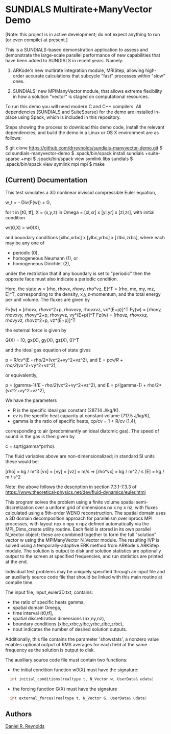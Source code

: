 # SUNDIALS Multirate+ManyVector Demo

[Note: this project is in active development; do not expect anything to run (or even compile) at present.]

This is a SUNDIALS-based demonstration application to assess and demonstrate the large-scale parallel performance of new capabilities that have been added to SUNDIALS in recent years.  Namely:

1. ARKode's new multirate integration module, MRIStep, allowing high-order accurate calculations that subcycle "fast" processes within "slow" ones.

2. SUNDIALS' new MPIManyVector module, that allows extreme flexibility in how a solution "vector" is staged on computational resources.

To run this demo you will need modern C and C++ compilers.  All dependencies (SUNDIALS and SuiteSparse) for the demo are installed in-place using Spack, which is included in this repository.

Steps showing the process to download this demo code, install the relevant dependencies, and build the demo in a Linux or OS X environment are as follows:

  $ git clone https://github.com/drreynolds/sundials-manyvector-demo.git
  $ cd sundials-manyvector-demo
  $ .spack/bin/spack install sundials +suite-sparse +mpi
  $ .spack/bin/spack view symlink libs sundials
  $ .spack/bin/spack view symlink mpi mpi
  $ make

## (Current) Documentation

This test simulates a 3D nonlinear inviscid compressible Euler equation,

  w_t = - Div(F(w)) + G,
   
for t in [t0, tf], X = (x,y,z) in Omega = [xl,xr] x [yl,yr] x [zl,zr], with initial condition

  w(t0,X) = w0(X),

and boundary conditions [xlbc,xrbc] x [ylbc,yrbc] x [zlbc,zrbc], where each may be any one of 

* periodic (0),
* homogeneous Neumann (1), or
* homogeneous Dirichlet (2),

under the restriction that if any boundary is set to "periodic" then the opposite face must also indicate a periodic condition.
    
Here, the state w = [rho, rho*vx, rho*vy, rho*vz, E]^T = [rho, mx, my, mz, E]^T, corresponding to the density, x,y,z-momentum, and the total energy per unit volume.  The fluxes are given by

  Fx(w) = [rho*vx, rho*vx^2+p, rho*vx*vy, rho*vx*vz, vx*(E+p)]^T
  Fy(w) = [rho*vy, rho*vx*vy, rho*vy^2+p, rho*vy*vz, vy*(E+p)]^T
  Fz(w) = [rho*vz, rho*vx*vz, rho*vy*vz, rho*vz^2+p, vz*(E+p)]^T

the external force is given by

  G(X) = [0, gx(X), gy(X), gz(X), 0]^T

and the ideal gas equation of state gives

  p = R/cv*(E - rho/2*(vx^2+vy^2+vz^2), and
  E = p*cv/R + rho/2*(vx^2+vy^2+vz^2),
  
or equivalently,

  p = (gamma-1)*(E - rho/2*(vx^2+vy^2+vz^2), and
  E = p/(gamma-1) + rho/2*(vx^2+vy^2+vz^2),
  
We have the parameters

* R is the specific ideal gas constant (287.14 J/kg/K).
* cv is the specific heat capacity at constant volume (717.5 J/kg/K),
* gamma is the ratio of specific heats, cp/cv = 1 + R/cv (1.4),

corresponding to air (predominantly an ideal diatomic gas). The speed of sound in the gas is then given by

  c = sqrt(gamma*p/rho).

The fluid variables above are non-dimensionalized; in standard SI units these would be:

  [rho] = kg / m^3
  [vx] = [vy] = [vz] = m/s  =>  [rho*vx] = kg / m^2 / s
  [E] = kg / m / s^2

Note: the above follows the description in section 7.3.1-7.3.3 of https://www.theoretical-physics.net/dev/fluid-dynamics/euler.html

This program solves the problem using a finite volume spatial semi-discretization over a uniform grid of dimensions nx x ny x nz, with fluxes calculated using a 5th-order WENO reconstruction.  The spatial domain uses a 3D domain decomposition approach for parallelism over nprocs MPI processes, with layout npx x npy x npz defined automatically via the MPI_Dims_create utility routine.  Each field is stored in its own parallel N_Vector object; these are combined together to form the full "solution" vector w using the MPIManyVector N_Vector module.  The resulting IVP is solved using a temporally-adaptive ERK method from ARKode's ARKStep module.  The solution is output to disk and solution statistics are optionally output to the screen at specified frequencies, and run statistics are printed at the end.

Individual test problems may be uniquely specified through an input file and an auxiliarly source code file that should be linked with this main routine at compile time.  

The input file, input_euler3D.txt, contains:

* the ratio of specific heats gamma, 
* spatial domain Omega, 
* time interval (t0,tf], 
* spatial discretization dimensions (nx,ny,nz), 
* boundary conditions (xlbc,xrbc,ylbc,yrbc,zlbc,zrbc),
* nout indicates the number of desired solution outputs.

Additionally, this file contains the parameter 'showstats', a nonzero value enables optional output of RMS averages for each field at the same frequency as the solution is output to disk.

The auxiliary source code file must contain two functions:

* the initial condition function w0(X) must have the signature:

```C++
  int initial_conditions(realtype t, N_Vector w, UserData& udata)
```

* the forcing function G(X) must have the signature

```C++
  int external_forces(realtype t, N_Vector G, UserData& udata)
```


## Authors
[Daniel R. Reynolds](mailto:reynolds@smu.edu)

